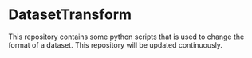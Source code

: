 # DatasetTransform
This repository contains some python scripts that is used to change the format of a dataset. This repository will be updated continuously.
